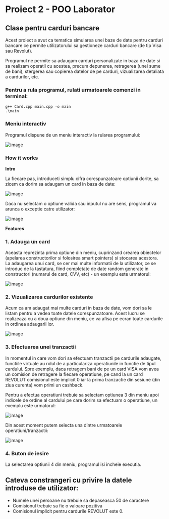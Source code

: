 # Proiect 2 - POO Laborator

## Clase pentru carduri bancare

Acest proiect a avut ca tematica simularea unei baze de date pentru carduri bancare ce permite
utilizatorului sa gestioneze carduri bancare (de tip Visa sau Revolut).

Programul ne permite sa adaugam carduri personalizate in baza de date si sa realizam operatii
cu acestea, precum depunerea, retragerea (unei sume de bani), stergerea sau copierea datelor de pe carduri, vizualizarea detaliata a 
cardurilor, etc.

### Pentru a rula programul, rulati urmatoarele comenzi in terminal:

```
g++ Card.cpp main.cpp -o main
.\main
```

### Meniu interactiv

Programul dispune de un meniu interactiv la rularea programului:

![image](https://user-images.githubusercontent.com/64250100/163678927-b8a7e0ee-0e5b-4645-844d-c10708e6b542.png)

### How it works

**Intro**

La fiecare pas, introduceti simplu cifra corespunzatoare optiunii dorite, sa zicem ca dorim sa adaugam un card in baza de date:

![image](https://user-images.githubusercontent.com/64250100/163678909-04ff3f53-bb14-4f73-915a-b7da018b1353.png)

Daca nu selectam o optiune valida sau inputul nu are sens, programul va arunca o exceptie catre utilizator:

![image](https://user-images.githubusercontent.com/64250100/163678961-644b7be0-ea5d-475b-8ad8-03fe23eb3fb5.png)

**Features**

### 1. Adauga un card

Aceasta reprezinta prima optiune din meniu, cuprinzand crearea obiectelor (apelarea constructorilor si folosirea smart pointers) si stocarea acestora.
La adaugarea unui card, se cer mai multe informatii de la utilizator, ce se introduc de la tastatura, fiind completate de date random generate in constructori (numarul de card, CVV, etc) - un exemplu este urmatorul:

![image](https://user-images.githubusercontent.com/64250100/163690044-0b4b3cd7-189e-4fb8-b7b3-5151fe27a756.png)

### 2. Vizualizarea cardurilor existente

Acum ca am adaugat mai multe carduri in baza de date, vom dori sa le listam pentru a vedea toate datele corespunzatoare. Acest lucru se realizeaza cu a doua optiune din meniu, ce va afisa pe ecran toate cardurile in ordinea adaugarii lor.

![image](https://user-images.githubusercontent.com/64250100/163690175-f76b261e-156e-4629-8f96-414229254527.png)

### 3. Efectuarea unei tranzactii 

In momentul in care vom dori sa efectuam tranzactii pe cardurile adaugate, functiile virtuale au rolul de a particulariza operatiunile in functie de tipul cardului. Spre exemplu, daca retragem bani de pe un card VISA vom avea un comision de retragere la fiecare operatiune, pe cand la un card REVOLUT comisionul este implicit 0 iar la prima tranzactie din sesiune (din ziua curenta) vom primi un cashback.

Pentru a efectua operatiuni trebuie sa selectam optiunea 3 din meniu apoi indicele de ordine al cardului pe care dorim sa efectuam o operatiune, un exemplu este urmatorul:

![image](https://user-images.githubusercontent.com/64250100/163690339-a9aee461-2299-4a15-8b62-36cdb6306050.png)

Din acest moment putem selecta una dintre urmatoarele operatiuni/tranzactii:

![image](https://user-images.githubusercontent.com/64250100/163690383-d6b161b0-31f7-4f43-983a-6c915c605297.png)

### 4. Buton de iesire

La selectarea optiunii 4 din meniu, programul isi incheie executia.

## Cateva constrangeri cu privire la datele introduse de utilizator:

- Numele unei persoane nu trebuie sa depaseasca 50 de caractere
- Comisionul trebuie sa fie o valoare pozitiva
- Comisionul implicit pentru cardurile REVOLUT este 0.




